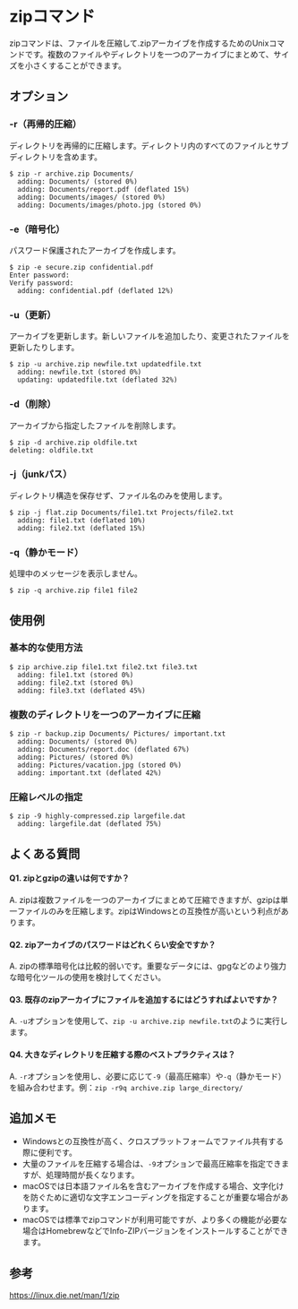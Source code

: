 # zipコマンド

zipコマンドは、ファイルを圧縮して.zipアーカイブを作成するためのUnixコマンドです。複数のファイルやディレクトリを一つのアーカイブにまとめて、サイズを小さくすることができます。

## オプション

### **-r**（再帰的圧縮）
ディレクトリを再帰的に圧縮します。ディレクトリ内のすべてのファイルとサブディレクトリを含めます。

```console
$ zip -r archive.zip Documents/
  adding: Documents/ (stored 0%)
  adding: Documents/report.pdf (deflated 15%)
  adding: Documents/images/ (stored 0%)
  adding: Documents/images/photo.jpg (stored 0%)
```

### **-e**（暗号化）
パスワード保護されたアーカイブを作成します。

```console
$ zip -e secure.zip confidential.pdf
Enter password: 
Verify password: 
  adding: confidential.pdf (deflated 12%)
```

### **-u**（更新）
アーカイブを更新します。新しいファイルを追加したり、変更されたファイルを更新したりします。

```console
$ zip -u archive.zip newfile.txt updatedfile.txt
  adding: newfile.txt (stored 0%)
  updating: updatedfile.txt (deflated 32%)
```

### **-d**（削除）
アーカイブから指定したファイルを削除します。

```console
$ zip -d archive.zip oldfile.txt
deleting: oldfile.txt
```

### **-j**（junkパス）
ディレクトリ構造を保存せず、ファイル名のみを使用します。

```console
$ zip -j flat.zip Documents/file1.txt Projects/file2.txt
  adding: file1.txt (deflated 10%)
  adding: file2.txt (deflated 15%)
```

### **-q**（静かモード）
処理中のメッセージを表示しません。

```console
$ zip -q archive.zip file1 file2
```

## 使用例

### 基本的な使用方法

```console
$ zip archive.zip file1.txt file2.txt file3.txt
  adding: file1.txt (stored 0%)
  adding: file2.txt (stored 0%)
  adding: file3.txt (deflated 45%)
```

### 複数のディレクトリを一つのアーカイブに圧縮

```console
$ zip -r backup.zip Documents/ Pictures/ important.txt
  adding: Documents/ (stored 0%)
  adding: Documents/report.doc (deflated 67%)
  adding: Pictures/ (stored 0%)
  adding: Pictures/vacation.jpg (stored 0%)
  adding: important.txt (deflated 42%)
```

### 圧縮レベルの指定

```console
$ zip -9 highly-compressed.zip largefile.dat
  adding: largefile.dat (deflated 75%)
```

## よくある質問

#### Q1. zipとgzipの違いは何ですか？
A. zipは複数ファイルを一つのアーカイブにまとめて圧縮できますが、gzipは単一ファイルのみを圧縮します。zipはWindowsとの互換性が高いという利点があります。

#### Q2. zipアーカイブのパスワードはどれくらい安全ですか？
A. zipの標準暗号化は比較的弱いです。重要なデータには、gpgなどのより強力な暗号化ツールの使用を検討してください。

#### Q3. 既存のzipアーカイブにファイルを追加するにはどうすればよいですか？
A. `-u`オプションを使用して、`zip -u archive.zip newfile.txt`のように実行します。

#### Q4. 大きなディレクトリを圧縮する際のベストプラクティスは？
A. `-r`オプションを使用し、必要に応じて`-9`（最高圧縮率）や`-q`（静かモード）を組み合わせます。例：`zip -r9q archive.zip large_directory/`

## 追加メモ

* Windowsとの互換性が高く、クロスプラットフォームでファイル共有する際に便利です。
* 大量のファイルを圧縮する場合は、`-9`オプションで最高圧縮率を指定できますが、処理時間が長くなります。
* macOSでは日本語ファイル名を含むアーカイブを作成する場合、文字化けを防ぐために適切な文字エンコーディングを指定することが重要な場合があります。
* macOSでは標準でzipコマンドが利用可能ですが、より多くの機能が必要な場合はHomebrewなどでInfo-ZIPバージョンをインストールすることができます。

## 参考

https://linux.die.net/man/1/zip